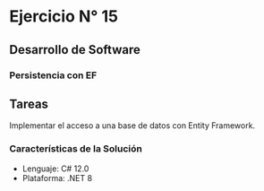 # Ejercicio N° 15
## Desarrollo de Software
### Persistencia con EF

## Tareas
Implementar el acceso a una base de datos con Entity Framework.

### Características de la Solución

- Lenguaje: C# 12.0
- Plataforma: .NET 8